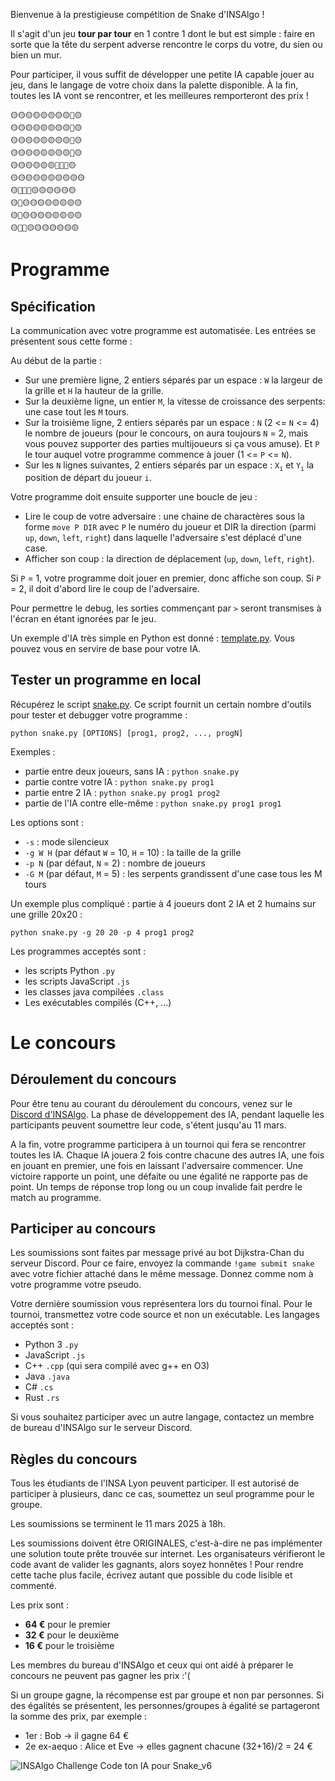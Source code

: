 Bienvenue à la prestigieuse compétition de Snake d'INSAlgo ! 

Il s'agit d'un jeu **tour par tour** en 1 contre 1 dont le but est simple : faire en sorte que la tête du serpent adverse rencontre le corps du votre, du sien ou bien un mur.

Pour participer, il vous suffit de développer une petite IA capable jouer au jeu, dans le langage de votre choix dans la palette disponible.
À la fin, toutes les IA vont se rencontrer, et les meilleures remporteront des prix !

```plaintext
🟡🟡🟡🟡🟡🟡🟡🟡🔴🟡
🟡🟡🟡🟡🟡🟡🟡🟡🔴🟡
🟡🟡🟡🟡🟡🟡🟡🟡🔴🟡
🟡🟡🟡🟡🟡🟡🟡🟡🔴🟡
🟡🟡🟡🟡🟡🟡🔴🔴🔴🟡
🟡🟡🟡🟡🟡🟡🟡🟡🟡🟡
🟡🔵🔵🔵🟡🟡🟡🟡🟡🟡
🟡🔵🟡🟡🟡🟡🟡🟡🟡🟡
🟡🔵🟡🟡🟡🟡🟡🟡🟡🟡
🟡🔵🔵🟡🟡🟡🟡🟡🟡🟡
```

# Programme

## Spécification

La communication avec votre programme est automatisée. Les entrées se présentent sous cette forme :

 Au début de la partie :
 - Sur une première ligne, 2 entiers séparés par un espace : `W` la largeur de la grille et `H` la hauteur de la grille.
 - Sur la deuxième ligne, un entier `M`, la vitesse de croissance des serpents: une case tout les `M` tours.
 - Sur la troisième ligne, 2 entiers séparés par un espace : `N` (2 <= `N` <= 4) le nombre de joueurs (pour le concours, on aura toujours `N` = 2, mais vous pouvez supporter des parties multijoueurs si ça vous amuse). Et `P` le tour auquel votre programme commence à jouer (1 <= `P` <= `N`).
 - Sur les `N` lignes suivantes, 2 entiers séparés par un espace : `X`<sub>`i`</sub> et `Y`<sub>`i`</sub> la position de départ du joueur `i`.

Votre programme doit ensuite supporter une boucle de jeu :

 - Lire le coup de votre adversaire : une chaine de charactères sous la forme `move P DIR` avec `P` le numéro du joueur et DIR la direction (parmi `up`, `down`, `left`, `right`) dans laquelle l'adversaire s'est déplacé d'une case.
 - Afficher son coup : la direction de déplacement (`up`, `down`, `left`, `right`).

 Si `P` = 1, votre programme doit jouer en premier, donc affiche son coup. Si `P` = 2, il doit d'abord lire le coup de l'adversaire.

Pour permettre le debug, les sorties commençant par `>` seront transmises à l'écran en étant ignorées par le jeu.

Un exemple d'IA très simple en Python est donné : [template.py](https://github.com/INSAlgo/Concours-Snake/blob/main/test-ai/template.py). Vous pouvez vous en servire de base pour votre IA.

## Tester un programme en local

Récupérez le script [snake.py](https://github.com/INSAlgo/Concours-Snake/blob/main/snake.py).
Ce script fournit un certain nombre d'outils pour tester et debugger votre programme :

`python snake.py [OPTIONS] [prog1, prog2, ..., progN]`

Exemples :
- partie entre deux joueurs, sans IA : `python snake.py`
- partie contre votre IA : `python snake.py prog1`
- partie entre 2 IA : `python snake.py prog1 prog2`
- partie de l'IA contre elle-même : `python snake.py prog1 prog1`

Les options sont :
  - `-s` : mode silencieux
  - `-g W H` (par défaut `W` = 10, `H` = 10) : la taille de la grille
  - `-p N` (par défaut, `N` = 2) : nombre de joueurs
  - `-G M` (par défaut, `M` = 5) : les serpents grandissent d'une case tous les M tours

Un exemple plus compliqué : partie à 4 joueurs dont 2 IA et 2 humains sur une grille 20x20 :

`python snake.py -g 20 20 -p 4 prog1 prog2`

Les programmes acceptés sont :
 - les scripts Python `.py`
 - les scripts JavaScript `.js`
 - les classes java compilées `.class`
 - Les exécutables compilés (C++, ...)

# Le concours

## Déroulement du concours

Pour être tenu au courant du déroulement du concours, venez sur le [Discord d'INSAlgo](https://discord.gg/68NE6tGMVk).
La phase de développement des IA, pendant laquelle les participants peuvent soumettre leur code, s'étent jusqu'au 11 mars.

A la fin, votre programme participera à un tournoi qui fera se rencontrer toutes les IA.
Chaque IA jouera 2 fois contre chacune des autres IA, une fois en jouant en premier, une fois en laissant l'adversaire commencer.
Une victoire rapporte un point, une défaite ou une égalité ne rapporte pas de point.
Un temps de réponse trop long ou un coup invalide fait perdre le match au programme.

## Participer au concours

Les soumissions sont faites par message privé au bot Dijkstra-Chan du serveur Discord.
Pour ce faire, envoyez la commande `!game submit snake` avec votre fichier attaché dans le même message.
Donnez comme nom à votre programme votre pseudo.

Votre dernière soumission vous représentera lors du tournoi final.
Pour le tournoi, transmettez votre code source et non un exécutable.
Les langages acceptés sont :
 - Python 3 `.py`
 - JavaScript `.js`
 - C++ `.cpp` (qui sera compilé avec g++ en O3)
 - Java `.java`
 - C# `.cs`
 - Rust `.rs`

Si vous souhaitez participer avec un autre langage, contactez un membre de bureau d'INSAlgo sur le serveur Discord.

## Règles du concours

Tous les étudiants de l'INSA Lyon peuvent participer. Il est autorisé de participer à plusieurs, danc ce cas, soumettez un seul programme pour le groupe.

Les soumissions se terminent le 11 mars 2025 à 18h.

Les soumissions doivent être ORIGINALES, c'est-à-dire ne pas implémenter une solution toute prête trouvée sur internet.
Les organisateurs vérifieront le code avant de valider les gagnants, alors soyez honnêtes !
Pour rendre cette tache plus facile, écrivez autant que possible du code lisible et commenté.

Les prix sont :
 - **64 €** pour le premier
 - **32 €** pour le deuxième
 - **16 €** pour le troisième

Les membres du bureau d'INSAlgo et ceux qui ont aidé à préparer le concours ne peuvent pas gagner les prix :'(

Si un groupe gagne, la récompense est par groupe et non par personnes.
Si des égalités se présentent, les personnes/groupes à égalité se partageront la somme des prix, par exemple :
  - 1er : Bob -> il gagne 64 €
  - 2e ex-aequo : Alice et Eve -> elles gagnent chacune (32+16)/2 = 24 €

![INSAlgo Challenge Code ton IA pour Snake_v6](https://github.com/user-attachments/assets/df842439-b64f-4883-87da-1d66049e311b)
